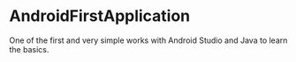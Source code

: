 # AndroidFirstApplication

One of the first and very simple works with Android Studio and Java to learn the basics.
 

